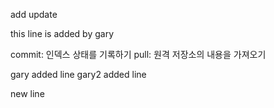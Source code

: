 add
update

this line is added by gary

commit: 인덱스 상태를 기록하기
pull: 원격 저장소의 내용을 가져오기

gary added line
gary2 added line

new line